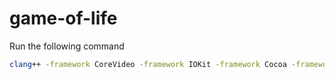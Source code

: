 # game-of-life

Run the following command
```bash
clang++ -framework CoreVideo -framework IOKit -framework Cocoa -framework GLUT -framework OpenGL ./lib/libraylib.a ./src/*.cpp -o my_app -std=c++11```